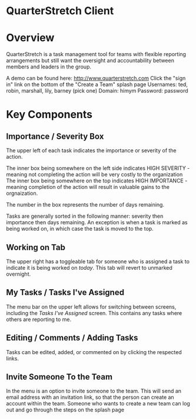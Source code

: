 # QuarterStretch Client

# Overview
QuarterStretch is a task management tool for teams with flexible reporting arrangements but still want the oversight and accountability between members and leaders in the group.

A demo can be found here: http://www.quarterstretch.com
Click the "sign in" link on the bottom of the "Create a Team" splash page
Usernames: ted, robin, marshall, lily, barney (pick one)
Domain: himym
Password: password

# Key Components
## Importance / Severity Box
The upper left of each task indicates the importance or severity of the action.

The inner box being somewhere on the left side indicates HIGH SEVERITY - meaning not completing the action will be very costly to the organization
The inner box being somewhere on the top indicates HIGH IMPORTANCE - meaning completion of the action will result in valuable gains to the orgnaization.

The number in the box represents the number of days remaining.

Tasks are generally sorted in the following manner: severity then importance then days remaining. An exception is when a task is marked as being worked on, in which case the task is moved to the top.

## Working on Tab
The upper right has a toggleable tab for someone who is assigned a task to indicate it is being worked on *today*. This tab will revert to unmarked overnight.

## My Tasks / Tasks I've Assigned
The menu bar on the upper left allows for switching between screens, including the *Tasks I've Assigned* screen. This contains any tasks where others are reporting to me.

## Editing / Comments / Adding Tasks
Tasks can be edited, added, or commented on by clicking the respected links.

## Invite Someone To the Team
In the menu is an option to invite someone to the team. This will send an email address with an invitation link, so that the person can create an account within the team. Someone who wants to create a new team can log out and go through the steps on the splash page
